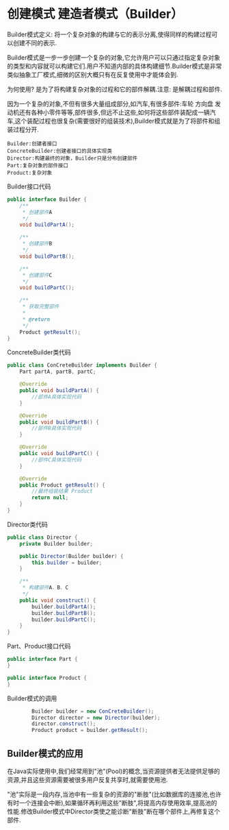 # 创建模式 建造者模式（Builder）

Builder模式定义:
将一个复杂对象的构建与它的表示分离,使得同样的构建过程可以创建不同的表示.

Builder模式是一步一步创建一个复杂的对象,它允许用户可以只通过指定复杂对象的类型和内容就可以构建它们.用户不知道内部的具体构建细节.Builder模式是非常类似抽象工厂模式,细微的区别大概只有在反复使用中才能体会到.

为何使用?
是为了将构建复杂对象的过程和它的部件解耦.注意: 是解耦过程和部件.

因为一个复杂的对象,不但有很多大量组成部分,如汽车,有很多部件:车轮 方向盘 发动机还有各种小零件等等,部件很多,但远不止这些,如何将这些部件装配成一辆汽车,这个装配过程也很复杂(需要很好的组装技术),Builder模式就是为了将部件和组装过程分开.

```
Builder:创建者接口
ConcreteBuilder:创建者接口的具体实现类
Director:构建最终的对象，Builder只是分布创建部件
Part:复杂对象的部件接口
Product:复杂对象
```

Builder接口代码
```java
public interface Builder {
    /**
     * 创建部件A
     */
    void buildPartA();

    /**
     * 创建部件B
     */
    void buildPartB();

    /**
     * 创建部件C
     */
    void buildPartC();

    /**
     * 获取完整部件
     *
     * @return
     */
    Product getResult();
}
```

ConcreteBuilder类代码
```java
public class ConCreteBuilder implements Builder {
    Part partA, partB, partC;

    @Override
    public void buildPartA() {
        //部件A具体实现代码
    }

    @Override
    public void buildPartB() {
        //部件B具体实现代码
    }

    @Override
    public void buildPartC() {
        //部件C具体实现代码
    }

    @Override
    public Product getResult() {
        //最终组装结果 Product
        return null;
    }
}

```
Director类代码
```java
public class Director {
    private Builder builder;

    public Director(Builder builder) {
        this.builder = builder;
    }

    /**
     * 构建部件A、B、C
     */
    public void construct() {
        builder.buildPartA();
        builder.buildPartB();
        builder.buildPartC();
    }
}
```
Part、Product接口代码
```java
public interface Part {
}

public interface Product {
}
```
Builder模式的调用
```java
        Builder builder = new ConCreteBuilder();
        Director director = new Director(builder);
        director.construct();
        Product product = builder.getResult();
```

## Builder模式的应用

在Java实际使用中,我们经常用到"池"(Pool)的概念,当资源提供者无法提供足够的资源,并且这些资源需要被很多用户反复共享时,就需要使用池.

"池"实际是一段内存,当池中有一些复杂的资源的"断肢"(比如数据库的连接池,也许有时一个连接会中断),如果循环再利用这些"断肢",将提高内存使用效率,提高池的性能.修改Builder模式中Director类使之能诊断"断肢"断在哪个部件上,再修复这个部件.



